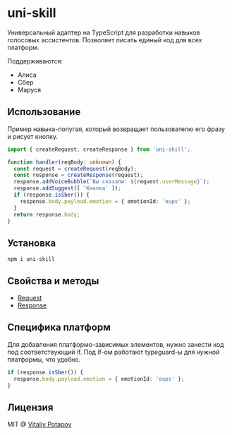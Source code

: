 # uni-skill
Универсальный адаптер на TypeScript для разработки навыков голосовых ассистентов.
Позволяет писать единый код для всех платформ.

Поддерживаются:
* Алиса
* Сбер
* Маруся

## Использование
Пример навыка-попугая, который возвращает пользователю его фразу и рисует кнопку.
```ts
import { createRequest, createResponse } from 'uni-skill';

function handler(reqBody: unknown) {
  const request = createRequest(reqBody);
  const response = createResponse(request);
  response.addVoiceBubble(`Вы сказали: ${request.userMessage}`);
  response.addSuggest([ 'Кнопка' ]);
  if (response.isSber()) {
    response.body.payload.emotion = { emotionId: 'oups' };
  }
  return response.body;
}
```

## Установка
```
npm i uni-skill
```

## Свойства и методы
* [Request](src/types/request.ts)
* [Response](src/types/response.ts)

## Специфика платформ
Для добавления платформо-зависимых элементов, нужно занести код под соответствующий if.
Под if-ом работают typeguard-ы для нужной платформы, что удобно.
```ts
if (response.isSber()) {
  response.body.payload.emotion = { emotionId: 'oups' };
}
```

## Лицензия
MIT @ [Vitaliy Potapov](https://github.com/vitalets)
